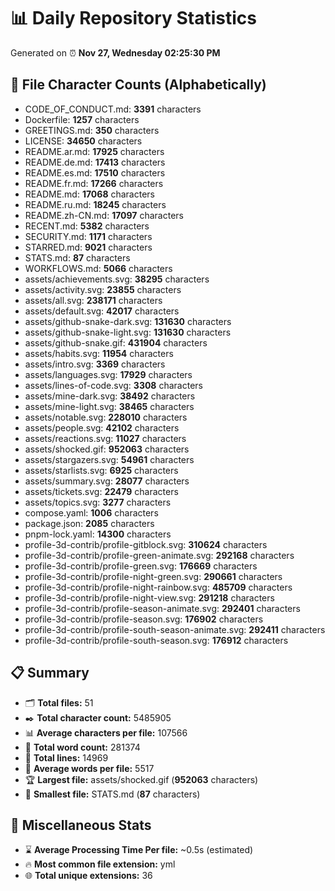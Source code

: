 # 📊 Daily Repository Statistics
Generated on ⏰ **Nov 27, Wednesday 02:25:30 PM**

## 📂 File Character Counts (Alphabetically)
- CODE_OF_CONDUCT.md: **3391** characters
- Dockerfile: **1257** characters
- GREETINGS.md: **350** characters
- LICENSE: **34650** characters
- README.ar.md: **17925** characters
- README.de.md: **17413** characters
- README.es.md: **17510** characters
- README.fr.md: **17266** characters
- README.md: **17068** characters
- README.ru.md: **18245** characters
- README.zh-CN.md: **17097** characters
- RECENT.md: **5382** characters
- SECURITY.md: **1171** characters
- STARRED.md: **9021** characters
- STATS.md: **87** characters
- WORKFLOWS.md: **5066** characters
- assets/achievements.svg: **38295** characters
- assets/activity.svg: **23855** characters
- assets/all.svg: **238171** characters
- assets/default.svg: **42017** characters
- assets/github-snake-dark.svg: **131630** characters
- assets/github-snake-light.svg: **131630** characters
- assets/github-snake.gif: **431904** characters
- assets/habits.svg: **11954** characters
- assets/intro.svg: **3369** characters
- assets/languages.svg: **17929** characters
- assets/lines-of-code.svg: **3308** characters
- assets/mine-dark.svg: **38492** characters
- assets/mine-light.svg: **38465** characters
- assets/notable.svg: **228010** characters
- assets/people.svg: **42102** characters
- assets/reactions.svg: **11027** characters
- assets/shocked.gif: **952063** characters
- assets/stargazers.svg: **54961** characters
- assets/starlists.svg: **6925** characters
- assets/summary.svg: **28077** characters
- assets/tickets.svg: **22479** characters
- assets/topics.svg: **3277** characters
- compose.yaml: **1006** characters
- package.json: **2085** characters
- pnpm-lock.yaml: **14300** characters
- profile-3d-contrib/profile-gitblock.svg: **310624** characters
- profile-3d-contrib/profile-green-animate.svg: **292168** characters
- profile-3d-contrib/profile-green.svg: **176669** characters
- profile-3d-contrib/profile-night-green.svg: **290661** characters
- profile-3d-contrib/profile-night-rainbow.svg: **485709** characters
- profile-3d-contrib/profile-night-view.svg: **291218** characters
- profile-3d-contrib/profile-season-animate.svg: **292401** characters
- profile-3d-contrib/profile-season.svg: **176902** characters
- profile-3d-contrib/profile-south-season-animate.svg: **292411** characters
- profile-3d-contrib/profile-south-season.svg: **176912** characters

## 📋 Summary
- 🗂️ **Total files:** 51
- ✒️ **Total character count:** 5485905
- 📊 **Average characters per file:** 107566
- 📝 **Total word count:** 281374
- 🧾 **Total lines:** 14969
- 📐 **Average words per file:** 5517
- 🏆 **Largest file:** assets/shocked.gif (**952063** characters)
- 🥉 **Smallest file:** STATS.md (**87** characters)

## 🌟 Miscellaneous Stats
- ⌛ **Average Processing Time Per file:** ~0.5s (estimated)
- 🔥 **Most common file extension:** yml
- 🌐 **Total unique extensions:** 36
